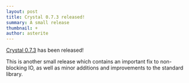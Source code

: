 ```yaml
---
layout: post
title: Crystal 0.7.3 released!
summary: A small release
thumbnail: +
author: asterite
---
```


[Crystal 0.7.3](https://github.com/manastech/crystal/releases/tag/0.7.3) has been released!

This is another small release which contains an important fix to non-blocking IO,
as well as minor additions and improvements to the standard library.
